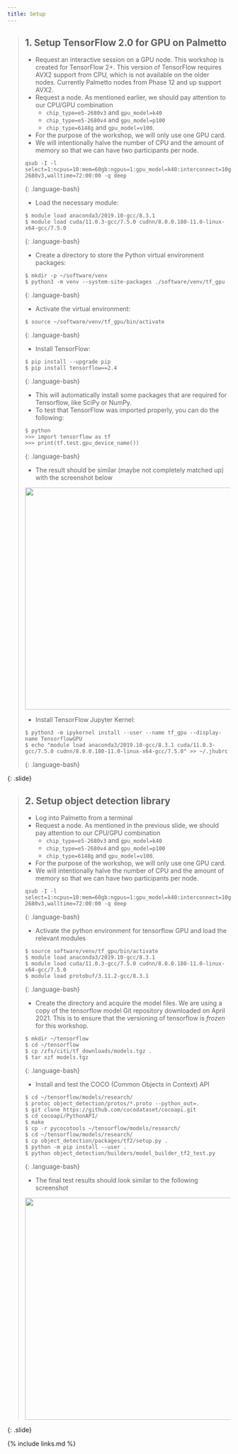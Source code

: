 ```yaml
---
title: Setup
---
```


> ## 1. Setup TensorFlow 2.0 for GPU on Palmetto
>
> - Request an interactive session on a GPU node. This workshop is created for TensorFlow 2+. 
> This version of TensorFlow requires AVX2 support from CPU, which is not available on the older 
> nodes. Currently Palmetto nodes from Phase 12 and up support AVX2.
> - Request a node. As mentioned earlier, we should pay attention to our CPU/GPU combination
>   - `chip_type=e5-2680v3` and `gpu_model=k40`
>   - `chip_type=e5-2680v4` and `gpu_model=p100`
>   - `chip_type=6148g` and `gpu_model=v100`. 
> - For the purpose of the workshop, we will only use one GPU card. 
> - We will intentionally halve the number of CPU and the amount of memory so that we can have two participants
> per node. 
> 
> ~~~
> qsub -I -l select=1:ncpus=10:mem=60gb:ngpus=1:gpu_model=k40:interconnect=10ge:chip_type=e5-2680v3,walltime=72:00:00 -q deep
> ~~~
> {: .language-bash}
> 
> - Load the necessary module:
>
> ~~~
> $ module load anaconda3/2019.10-gcc/8.3.1 
> $ module load cuda/11.0.3-gcc/7.5.0 cudnn/8.0.0.180-11.0-linux-x64-gcc/7.5.0
> ~~~
> {: .language-bash}
> 
> - Create a directory to store the Python virtual environment packages:
>
> ~~~
> $ mkdir -p ~/software/venv
> $ python3 -m venv --system-site-packages ./software/venv/tf_gpu
> ~~~
> {: .language-bash}
>
> - Activate the virtual environment:
>
> ~~~
> $ source ~/software/venv/tf_gpu/bin/activate
> ~~~
> {: .language-bash}
> 
> - Install TensorFlow:
>
> ~~~
> $ pip install --upgrade pip
> $ pip install tensorflow==2.4
> ~~~
> {: .language-bash}
> 
> - This will automatically install some packages that are required for Tensorflow, like SciPy or NumPy. 
> - To test that TensorFlow was imported properly, you can do the following:
>
> ~~~
> $ python
> >>> import tensorflow as tf
> >>> print(tf.test.gpu_device_name())
> ~~~
> {: .language-bash}
>
> - The result should be similar (maybe not completely matched up) with the screenshot below
> 
> <img src="../fig/setup/01.png" style="height:500px">
>
> - Install TensorFlow Jupyter Kernel:
>
> ~~~
> $ python3 -m ipykernel install --user --name tf_gpu --display-name TensorflowGPU
> $ echo "module load anaconda3/2019.10-gcc/8.3.1 cuda/11.0.3-gcc/7.5.0 cudnn/8.0.0.180-11.0-linux-x64-gcc/7.5.0" >> ~/.jhubrc
> ~~~
> {: .language-bash}
> 
{: .slide}


> ## 2. Setup object detection library
>
> - Log into Palmetto from a terminal
> - Request a node. As mentioned in the previous slide, we should pay attention to our CPU/GPU combination
>   - `chip_type=e5-2680v3` and `gpu_model=k40`
>   - `chip_type=e5-2680v4` and `gpu_model=p100`
>   - `chip_type=6148g` and `gpu_model=v100`. 
> - For the purpose of the workshop, we will only use one GPU card. 
> - We will intentionally halve the number of CPU and the amount of memory so that we can have two participants
> per node. 
> 
> ~~~
> qsub -I -l select=1:ncpus=10:mem=60gb:ngpus=1:gpu_model=k40:interconnect=10ge:chip_type=e5-2680v3,walltime=72:00:00 -q deep
> ~~~
> {: .language-bash}
>
> - Activate the python environment for tensorflow GPU and load the relevant modules
> 
> ~~~
> $ source software/venv/tf_gpu/bin/activate
> $ module load anaconda3/2019.10-gcc/8.3.1 
> $ module load cuda/11.0.3-gcc/7.5.0 cudnn/8.0.0.180-11.0-linux-x64-gcc/7.5.0 
> $ module load protobuf/3.11.2-gcc/8.3.1
> ~~~
> {: .language-bash}
>
> - Create the directory and acquire the model files. We are using a copy of the tensorflow model Git repository downloaded 
> on April 2021. This is to ensure that the versioning of tensorflow is *frozen* for this workshop. 
> 
> ~~~
> $ mkdir ~/tensorflow
> $ cd ~/tensorflow
> $ cp /zfs/citi/tf_downloads/models.tgz .
> $ tar xzf models.tgz
> ~~~
> {: .language-bash}
>
> - Install and test the COCO (Common Objects in Context) API
> 
> ~~~
> $ cd ~/tensorflow/models/research/
> $ protoc object_detection/protos/*.proto --python_out=.
> $ git clone https://github.com/cocodataset/cocoapi.git
> $ cd cocoapi/PythonAPI/
> $ make
> $ cp -r pycocotools ~/tensorflow/models/research/
> $ cd ~/tensorflow/models/research/
> $ cp object_detection/packages/tf2/setup.py .
> $ python -m pip install --user .
> $ python object_detection/builders/model_builder_tf2_test.py 
> ~~~
> {: .language-bash}
> 
> - The final test results should look similar to the following screenshot
>
> <img src="../fig/setup/02.png" style="height:500px">
>
{: .slide}

{% include links.md %}
